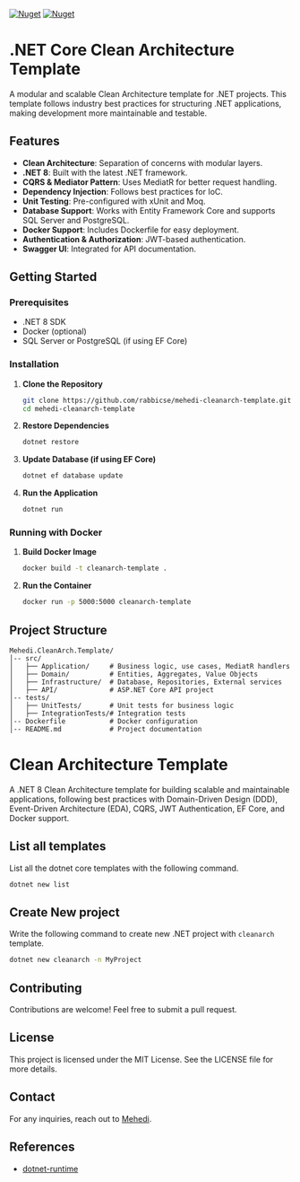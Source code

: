 [![Nuget](https://img.shields.io/nuget/v/Mehedi.Hangfire.Extensions)](https://www.nuget.org/packages/Mehedi.Hangfire.Extensions/)
[![Nuget](https://img.shields.io/nuget/dt/Mehedi.Hangfire.Extensions)](https://www.nuget.org/packages/Mehedi.Hangfire.Extensions/)

# .NET Core Clean Architecture Template

A modular and scalable Clean Architecture template for .NET projects. This template follows industry best practices for structuring .NET applications, making development more maintainable and testable.

## Features

- **Clean Architecture**: Separation of concerns with modular layers.
- **.NET 8**: Built with the latest .NET framework.
- **CQRS & Mediator Pattern**: Uses MediatR for better request handling.
- **Dependency Injection**: Follows best practices for IoC.
- **Unit Testing**: Pre-configured with xUnit and Moq.
- **Database Support**: Works with Entity Framework Core and supports SQL Server and PostgreSQL.
- **Docker Support**: Includes Dockerfile for easy deployment.
- **Authentication & Authorization**: JWT-based authentication.
- **Swagger UI**: Integrated for API documentation.

## Getting Started

### Prerequisites

- .NET 8 SDK
- Docker (optional)
- SQL Server or PostgreSQL (if using EF Core)

### Installation

1. **Clone the Repository**
   ```sh
   git clone https://github.com/rabbicse/mehedi-cleanarch-template.git
   cd mehedi-cleanarch-template
   ```

2. **Restore Dependencies**
   ```sh
   dotnet restore
   ```

3. **Update Database (if using EF Core)**
   ```sh
   dotnet ef database update
   ```

4. **Run the Application**
   ```sh
   dotnet run
   ```

### Running with Docker

1. **Build Docker Image**
   ```sh
   docker build -t cleanarch-template .
   ```

2. **Run the Container**
   ```sh
   docker run -p 5000:5000 cleanarch-template
   ```

## Project Structure

```
Mehedi.CleanArch.Template/
│-- src/
│   ├── Application/     # Business logic, use cases, MediatR handlers
│   ├── Domain/          # Entities, Aggregates, Value Objects
│   ├── Infrastructure/  # Database, Repositories, External services
│   ├── API/             # ASP.NET Core API project
│-- tests/
│   ├── UnitTests/       # Unit tests for business logic
│   ├── IntegrationTests/# Integration tests
│-- Dockerfile           # Docker configuration
│-- README.md            # Project documentation
```

# Clean Architecture Template
A .NET 8 Clean Architecture template for building scalable and maintainable applications, following best practices with Domain-Driven Design (DDD), Event-Driven Architecture (EDA), CQRS, JWT Authentication, EF Core, and Docker support.

## List all templates
List all the dotnet core templates with the following command.
```bash
dotnet new list
```

## Create New project
Write the following command to create new .NET project with `cleanarch` template.
```bash
dotnet new cleanarch -n MyProject
```

## Contributing

Contributions are welcome! Feel free to submit a pull request.

## License

This project is licensed under the MIT License. See the LICENSE file for more details.

## Contact

For any inquiries, reach out to [Mehedi](https://github.com/rabbicse).

## References
- [dotnet-runtime](https://github.com/dotnet/runtime)
